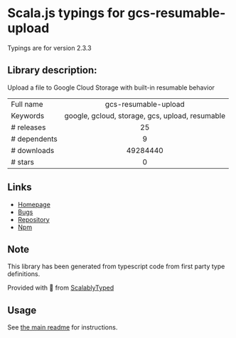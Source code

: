 
# Scala.js typings for gcs-resumable-upload

Typings are for version 2.3.3

## Library description:
Upload a file to Google Cloud Storage with built-in resumable behavior

|                    |                 |
| ------------------ | :-------------: |
| Full name          | gcs-resumable-upload |
| Keywords           | google, gcloud, storage, gcs, upload, resumable |
| # releases         | 25 |
| # dependents       | 9 |
| # downloads        | 49284440 |
| # stars            | 0 |

## Links
- [Homepage](https://github.com/googleapis/gcs-resumable-upload#readme)
- [Bugs](https://github.com/googleapis/gcs-resumable-upload/issues)
- [Repository](https://github.com/googleapis/gcs-resumable-upload)
- [Npm](https://www.npmjs.com/package/gcs-resumable-upload)
    


## Note
This library has been generated from typescript code from first party type definitions.

Provided with :purple_heart: from [ScalablyTyped](https://github.com/oyvindberg/ScalablyTyped)

## Usage
See [the main readme](../../readme.md) for instructions.


